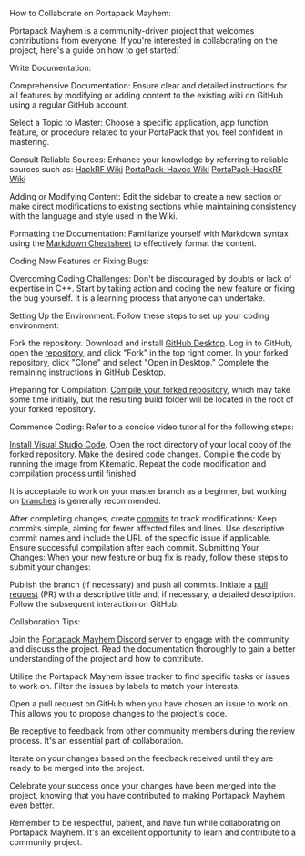 How to Collaborate on Portapack Mayhem:

Portapack Mayhem is a community-driven project that welcomes contributions from everyone. If you're interested in collaborating on the project, here's a guide on how to get started:`

Write Documentation:

Comprehensive Documentation:
Ensure clear and detailed instructions for all features by modifying or adding content to the existing wiki on GitHub using a regular GitHub account.

Select a Topic to Master:
Choose a specific application, app function, feature, or procedure related to your PortaPack that you feel confident in mastering.

Consult Reliable Sources:
Enhance your knowledge by referring to reliable sources such as:
[HackRF Wiki](https://github.com/mossmann/hackrf/wiki)
[PortaPack-Havoc Wiki](https://github.com/furrtek/portapack-havoc/wiki)
[PortaPack-HackRF Wiki](https://github.com/sharebrained/portapack-hackrf/wiki)

Adding or Modifying Content:
Edit the sidebar to create a new section or make direct modifications to existing sections while maintaining consistency with the language and style used in the Wiki.

Formatting the Documentation:
Familiarize yourself with Markdown syntax using the [Markdown Cheatsheet](https://github.com/adam-p/markdown-here/wiki/Markdown-Cheatsheet) to effectively format the content.

Coding New Features or Fixing Bugs:

Overcoming Coding Challenges:
Don't be discouraged by doubts or lack of expertise in C++. Start by taking action and coding the new feature or fixing the bug yourself. It is a learning process that anyone can undertake.

Setting Up the Environment:
Follow these steps to set up your coding environment:

Fork the repository.
Download and install [GitHub Desktop](https://desktop.github.com/).
Log in to GitHub, open the [repository](https://github.com/eried/portapack-mayhem), and click "Fork" in the top right corner.
In your forked repository, click "Clone" and select "Open in Desktop."
Complete the remaining instructions in GitHub Desktop.

Preparing for Compilation:
[Compile your forked repository](https://github.com/eried/portapack-mayhem/wiki/Compile-firmware), which may take some time initially, but the resulting build folder will be located in the root of your forked repository.

Commence Coding:
Refer to a concise video tutorial for the following steps:

[Install Visual Studio Code](https://code.visualstudio.com/download).
Open the root directory of your local copy of the forked repository.
Make the desired code changes.
Compile the code by running the image from Kitematic.
Repeat the code modification and compilation process until finished.


It is acceptable to work on your master branch as a beginner, but working on [branches](https://help.github.com/en/desktop/contributing-to-projects/creating-a-branch-for-your-work) is generally recommended.

After completing changes, create [commits](https://help.github.com/en/desktop/contributing-to-projects/committing-and-reviewing-changes-to-your-project) to track modifications:
Keep commits simple, aiming for fewer affected files and lines.
Use descriptive commit names and include the URL of the specific issue if applicable.
Ensure successful compilation after each commit.
Submitting Your Changes:
When your new feature or bug fix is ready, follow these steps to submit your changes:

Publish the branch (if necessary) and push all commits.
Initiate a [pull request](https://help.github.com/en/desktop/contributing-to-projects/creating-an-issue-or-pull-request) (PR) with a descriptive title and, if necessary, a detailed description.
Follow the subsequent interaction on GitHub.


Collaboration Tips:

Join the [Portapack Mayhem Discord](https://discord.gg/HMeXGKVw) server to engage with the community and discuss the project.
Read the documentation thoroughly to gain a better understanding of the project and how to contribute.

Utilize the Portapack Mayhem issue tracker to find specific tasks or issues to work on. Filter the issues by labels to match your interests.

Open a pull request on GitHub when you have chosen an issue to work on. This allows you to propose changes to the project's code.

Be receptive to feedback from other community members during the review process. It's an essential part of collaboration.

Iterate on your changes based on the feedback received until they are ready to be merged into the project.

Celebrate your success once your changes have been merged into the project, knowing that you have contributed to making Portapack Mayhem even better.

Remember to be respectful, patient, and have fun while collaborating on Portapack Mayhem. It's an excellent opportunity to learn and contribute to a community project.